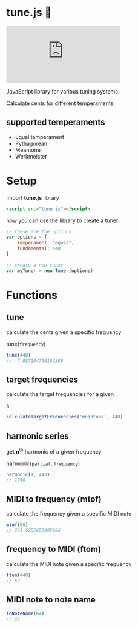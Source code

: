 # tune.js 🎵
![GitHub](https://img.shields.io/github/license/instrumentbible/tune.js) 


JavaScript library for various tuning systems. 

Calculate cents for different temperaments.


## supported temperaments
* Equal temperament
* Pythagorean 
* Meantone
* Werkmeister


# Setup
import **tune.js** library
```html
<script src="tune.js"></script>
```

now you can use the library to create a tuner
```javascript
// these are the options
var options = {
	temperament: "equal",
	fundamental: 440
}

// create a new tuner
var myTuner = new Tuner(options)
```




# Functions
## tune
calculate the cents given a specific frequency

tune(`frequency`)
```javascript
tune(448)
// -7.887184708183386
```


## target frequencies

calculate the target frequencies for a given 


s

```javascript
calculateTargetFrequencies('meantone', 440)
```

## harmonic series

get **n**<sup>th</sup> harmonic of a given frequency

harmonic(`partial`, `frequency`)
```javascript
harmonic(4, 440)
// 1760
```


## MIDI to frequency (mtof)
calculate the frequency given a specific MIDI note
```javascript
mtof(60)
// 261.6255653005986
```


## frequency to MIDI (ftom)
calculate the MIDI note given a specific frequency
```javascript
ftom(440)
// 69
```

## MIDI note to note name

```javascript
toNoteName(64)
// 69
```


